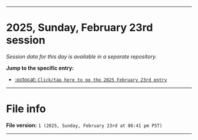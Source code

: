 
***

# 2025, Sunday, February 23rd session

_Session data for this day is available in a separate repository._

**Jump to the specific entry:**

- [:octocat: `Click/tap here to go the 2025 February 23rd entry`](https://github.com/seanpm2001/SeansLifeArchive_Images_TinyTower_Y2025/tree/SeansLifeArchive_Images_TinyTower_Y2025_Main-dev/2025/02_February/23/)

***

# File info

**File version:** `1 (2025, Sunday, February 23rd at 06:41 pm PST)`

***
